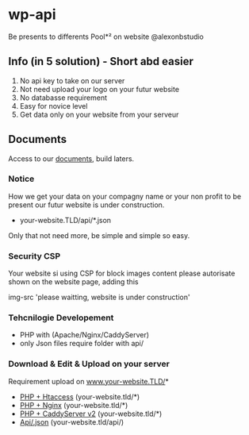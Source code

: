 # wp-api
 Be presents to differents Pool*² on website @alexonbstudio

## Info (in 5 solution) - Short abd easier

1) No api key to take on our server
2) Not need upload your logo on your futur website
3) No databasse requirement
4) Easy for novice level 
5) Get data only on your website from your serveur

## Documents

Access to our [documents](docs/), build laters.

### Notice

How we get your data on your compagny name or your non profit to be present our futur website is under construction.

+ your-website.TLD/api/*.json

Only that not need more, be simple and simple so easy.

### Security CSP

Your website si using CSP for block images content please autorisate shown on the website page, adding this

img-src 'please waitting, website is under construction'

### Tehcnilogie Developement

+ PHP with (Apache/Nginx/CaddyServer)
+ only Json files require folder with api/

### Download & Edit & Upload on your server

Requirement upload on www.your-website.TLD/*

+ [PHP + Htaccess](https://github.com/alexonbstudio/wp-api/releases/download/1.0/php-htaccess.zip) (your-website.tld/*)
+ [PHP + Nginx](https://github.com/alexonbstudio/wp-api/releases/download/1.0/php-nginx.zip) (your-website.tld/*)
+ [PHP + CaddyServer v2](https://github.com/alexonbstudio/wp-api/releases/download/1.0/php-caddyserver2.zip) (your-website.tld/*)
+ [Api/.json](https://github.com/alexonbstudio/wp-api/releases/download/1.0/api-json.zip) (your-website.tld/api/)